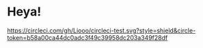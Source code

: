 # Heya!

https://circleci.com/gh/Liooo/circleci-test.svg?style=shield&circle-token=b58a00ca44dc0adc3f49c39958dc203a349f28df


